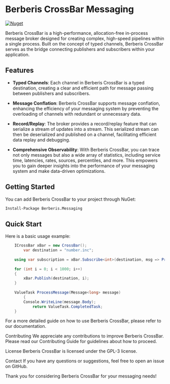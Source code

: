 # Berberis CrossBar Messaging

[![Nuget](https://img.shields.io/nuget/v/Berberis.Messaging)](https://www.nuget.org/packages/Berberis.Messaging/)

Berberis CrossBar is a high-performance, allocation-free in-process message broker designed for creating complex, high-speed pipelines within a single process. Built on the concept of typed channels, Berberis CrossBar serves as the bridge connecting publishers and subscribers within your application.

## Features

- **Typed Channels**: Each channel in Berberis CrossBar is a typed destination, creating a clear and efficient path for message passing between publishers and subscribers.

- **Message Conflation**: Berberis CrossBar supports message conflation, enhancing the efficiency of your messaging system by preventing the overloading of channels with redundant or unnecessary data.

- **Record/Replay**: The broker provides a record/replay feature that can serialize a stream of updates into a stream. This serialized stream can then be deserialized and published on a channel, facilitating efficient data replay and debugging.

- **Comprehensive Observability**: With Berberis CrossBar, you can trace not only messages but also a wide array of statistics, including service time, latencies, rates, sources, percentiles, and more. This empowers you to gain deeper insights into the performance of your messaging system and make data-driven optimizations.

## Getting Started

You can add Berberis CrossBar to your project through NuGet:

```sh
Install-Package Berberis.Messaging
```

## Quick Start

Here is a basic usage example:

```csharp
	ICrossBar xBar = new CrossBar();
		var destination = "number.inc";	
	
	using var subscription = xBar.Subscribe<int>(destination, msg => ProcessMessage(msg));
	
	for (int i = 0; i < 1000; i++)
	{
		xBar.Publish(destination, i);
	}
	
	ValueTask ProcessMessage(Message<long> message)
		{
		Console.WriteLine(message.Body);
			return ValueTask.CompletedTask;	
	}
```

For a more detailed guide on how to use Berberis CrossBar, please refer to our documentation.

Contributing
We appreciate any contributions to improve Berberis CrossBar. Please read our Contributing Guide for guidelines about how to proceed.

License
Berberis CrossBar is licensed under the GPL-3 license.

Contact
If you have any questions or suggestions, feel free to open an issue on GitHub.

Thank you for considering Berberis CrossBar for your messaging needs!